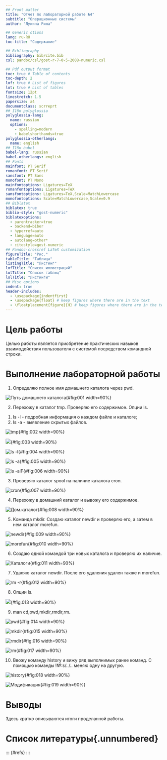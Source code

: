 ```yaml
---
## Front matter
title: "Отчет по лабораторной работе №4"
subtitle: "Операционные системы"
author: "Лукина Рина"

## Generic otions
lang: ru-RU
toc-title: "Содержание"

## Bibliography
bibliography: bib/cite.bib
csl: pandoc/csl/gost-r-7-0-5-2008-numeric.csl

## Pdf output format
toc: true # Table of contents
toc-depth: 2
lof: true # List of figures
lot: true # List of tables
fontsize: 12pt
linestretch: 1.5
papersize: a4
documentclass: scrreprt
## I18n polyglossia
polyglossia-lang:
  name: russian
  options:
	- spelling=modern
	- babelshorthands=true
polyglossia-otherlangs:
  name: english
## I18n babel
babel-lang: russian
babel-otherlangs: english
## Fonts
mainfont: PT Serif
romanfont: PT Serif
sansfont: PT Sans
monofont: PT Mono
mainfontoptions: Ligatures=TeX
romanfontoptions: Ligatures=TeX
sansfontoptions: Ligatures=TeX,Scale=MatchLowercase
monofontoptions: Scale=MatchLowercase,Scale=0.9
## Biblatex
biblatex: true
biblio-style: "gost-numeric"
biblatexoptions:
  - parentracker=true
  - backend=biber
  - hyperref=auto
  - language=auto
  - autolang=other*
  - citestyle=gost-numeric
## Pandoc-crossref LaTeX customization
figureTitle: "Рис."
tableTitle: "Таблица"
listingTitle: "Листинг"
lofTitle: "Список иллюстраций"
lotTitle: "Список таблиц"
lolTitle: "Листинги"
## Misc options
indent: true
header-includes:
  - \usepackage{indentfirst}
  - \usepackage{float} # keep figures where there are in the text
  - \floatplacement{figure}{H} # keep figures where there are in the text
---
```


# Цель работы

Целью работы является приобретение практических навыков взаимодействия пользователя с системой посредством командной строки.



# Выполнение лабораторной работы

1. Определяю полное имя домашнего каталога через pwd. 

![Путь домашнего каталога](image/1.png){#fig:001 width=90%}

2. Перехожу в каталог tmp. Проверяю его содержимое. Опции ls.
 1) ls -l - подробная информация о каждом файле и каталоге;
 2) ls -a - выявление скрытых файлов.

![tmp](image/2.png){#fig:002 width=90%}

![](image/3.png){#fig:003 width=90%}

![ls -l](image/4.png){#fig:004 width=90%}

![ls -a](image5.png){#fig:005 width=90%}

![ls -alF](image/6.png){#fig:006 width=90%}

3. Проверяю каталог spool на наличие каталога cron.

![cron](image/7.png){#fig:007 width=90%}

4. Перехожу в домашний каталог и вывожу его содержимое.

![Дом.каталог](image/8.png){#fig:008 width=90%}

5. Команда mkdir. Создаю каталог newdir и проверяю его, а затем в нем каталог morefun.

![newdir](image/9.png){#fig:009 width=90%}

![morefun](image/10.png){#fig:010 width=90%}

6. Создаю одной командой три новых каталога и проверяю их наличие.

![Каталоги](image/11.png){#fig:011 width=90%}

7. Удаляю каталог newdir. После его удаления удален также и morefun.

![rm -r](image/12.png){#fig:012 width=90%}

8. Опции ls.

![](image/13.png){#fig:013 width=90%}

9. man cd,pwd,mkdir,rmdir,rm.

![pwd](image/14.png){#fig:014 width=90%}

![mkdir](image/15.png){#fig:015 width=90%}

![rmdir](image/16.png){#fig:016 width=90%}

![rm](image/17.png){#fig:017 width=90%}

10. Ввожу команду history и вижу ряд выполнимых ранее команд. С помощью команды !№:s/../.. меняю одну на другую.

![history](image/18.png){#fig:018 width=90%}

![Модификация](image/19.png){#fig:019 width=90%}

# Выводы

Здесь кратко описываются итоги проделанной работы.

# Список литературы{.unnumbered}

::: {#refs}
:::
